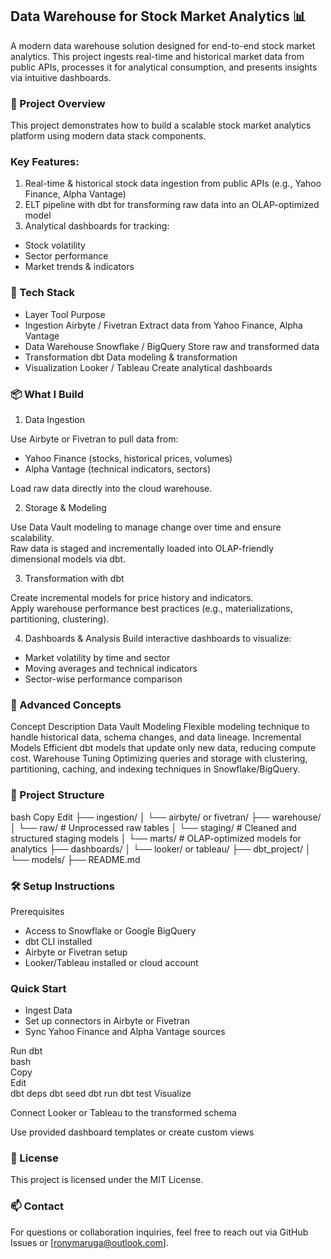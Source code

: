 
## Data Warehouse for Stock Market Analytics 📊

A modern data warehouse solution designed for end-to-end stock market analytics. This project ingests real-time and historical market data from public APIs, processes it for analytical consumption, and presents insights via intuitive dashboards.  

### 🚀 Project Overview
This project demonstrates how to build a scalable stock market analytics platform using modern data stack components.  

### Key Features:

1. Real-time & historical stock data ingestion from public APIs (e.g., Yahoo Finance, Alpha Vantage)
2. ELT pipeline with dbt for transforming raw data into an OLAP-optimized model
3. Analytical dashboards for tracking:
- Stock volatility
- Sector performance
- Market trends & indicators

### 🧰 Tech Stack
- Layer	Tool	Purpose
- Ingestion	Airbyte / Fivetran	Extract data from Yahoo Finance, Alpha Vantage
- Data Warehouse	Snowflake / BigQuery	Store raw and transformed data
- Transformation	dbt	Data modeling & transformation
- Visualization	Looker / Tableau	Create analytical dashboards

### 📦 What I Build
1. Data Ingestion
   
Use Airbyte or Fivetran to pull data from:
- Yahoo Finance (stocks, historical prices, volumes)
- Alpha Vantage (technical indicators, sectors)
  
Load raw data directly into the cloud warehouse.

2. Storage & Modeling
   
Use Data Vault modeling to manage change over time and ensure scalability.  
Raw data is staged and incrementally loaded into OLAP-friendly dimensional models via dbt.  

3. Transformation with dbt
   
Create incremental models for price history and indicators.  
Apply warehouse performance best practices (e.g., materializations, partitioning, clustering).  

4. Dashboards & Analysis
Build interactive dashboards to visualize:
- Market volatility by time and sector
- Moving averages and technical indicators
- Sector-wise performance comparison

### 🧠 Advanced Concepts
Concept	Description
Data Vault Modeling	Flexible modeling technique to handle historical data, schema changes, and data lineage.
Incremental Models	Efficient dbt models that update only new data, reducing compute cost.
Warehouse Tuning	Optimizing queries and storage with clustering, partitioning, caching, and indexing techniques in Snowflake/BigQuery.

### 📂 Project Structure
bash
Copy
Edit
├── ingestion/
│   └── airbyte/ or fivetran/
├── warehouse/
│   └── raw/          # Unprocessed raw tables
│   └── staging/      # Cleaned and structured staging models
│   └── marts/        # OLAP-optimized models for analytics
├── dashboards/
│   └── looker/ or tableau/
├── dbt_project/
│   └── models/
├── README.md

### 🛠️ Setup Instructions
Prerequisites
- Access to Snowflake or Google BigQuery
- dbt CLI installed
- Airbyte or Fivetran setup
- Looker/Tableau installed or cloud account

### Quick Start
- Ingest Data
- Set up connectors in Airbyte or Fivetran
- Sync Yahoo Finance and Alpha Vantage sources

  

Run dbt  
bash  
Copy  
Edit  
dbt deps
dbt seed
dbt run
dbt test
Visualize

Connect Looker or Tableau to the transformed schema

Use provided dashboard templates or create custom views

### 🧾 License
This project is licensed under the MIT License.

### 📫 Contact
For questions or collaboration inquiries, feel free to reach out via GitHub Issues or [ronymaruga@outlook.com].
